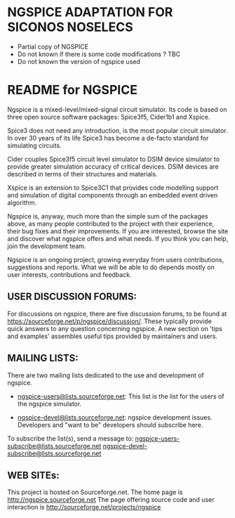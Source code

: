 # NGSPICE ADAPTATION FOR SICONOS NOSELECS

* Partial copy of NGSPICE
* Do not known if there is some code modifications ? TBC
* Do not known the version of ngspice used


README for NGSPICE
==================

Ngspice is a mixed-level/mixed-signal circuit simulator. Its code
is based on three open source software packages: Spice3f5, Cider1b1
and Xspice.

Spice3 does not need any introduction, is the most popular circuit
simulator. In over 30 years of its life Spice3 has become a de-facto
standard for simulating circuits.

Cider couples Spice3f5 circuit level simulator to DSIM device simulator
to provide greater simulation accuracy of critical devices. DSIM
devices are described in terms of their structures and materials.

Xspice is an extension to Spice3C1 that provides code modelling support
and simulation of digital components through an embedded event driven
algorithm.

Ngspice is, anyway, much more than the simple sum of the packages
above, as many people contributed to the project with their experience,
their bug fixes and their improvements. If you are interested, browse
the site and discover what ngspice offers and what needs. If you think
you can help, join the development team.

Ngspice is an ongoing project, growing everyday from users contributions,
suggestions and reports. What we will be able to do depends mostly on
user interests, contributions and feedback.



USER DISCUSSION FORUMS:
-----------------------

 For discussions on ngspice, there are five discussion forums, to be
 found at https://sourceforge.net/p/ngspice/discussion/. These
 typically provide quick answers to any question concerning ngspice.
 A new section on 'tips and examples' assembles useful tips provided
 by maintainers and users.



MAILING LISTS:
-------------

 There are two mailing lists dedicated to the use and development of ngspice.

 * ngspice-users@lists.sourceforge.net:
   This list is the list for the users of the ngspice simulator.

 * ngspice-devel@lists.sourceforge.net:
   ngspice development issues. Developers and "want to be" developers should
   subscribe here.

 To subscribe the list(s), send a message to:
   <ngspice-users-subscribe@lists.sourceforge.net>
   <ngspice-devel-subscribe@lists.sourceforge.net>



WEB SITEs:
--------

This project is hosted on Sourceforge.net.
The home page is http://ngspice.sourceforge.net
The page offering source code and user interaction is
 http://sourceforge.net/projects/ngspice
